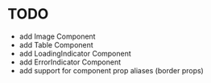 # TODO

- add Image Component
- add Table Component
- add LoadingIndicator Component
- add ErrorIndicator Component
- add support for component prop aliases (border props)